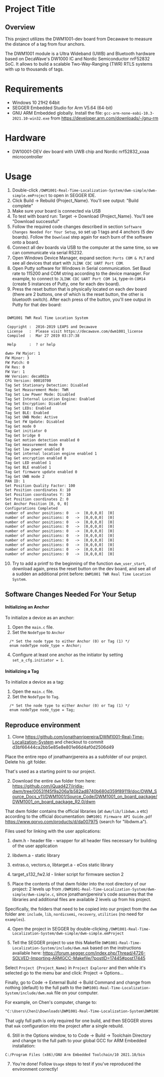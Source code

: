 
# Project Title

## Overview

This project utilizes the DWM1001-dev board from Decawave to measure the distance of a tag from four anchors.

The DWM1001 module is a Ultra Wideband (UWB) and Bluetooth hardware based on DecaWave's DW1000 IC and Nordic Semiconductor nrF52832 SoC. It allows to build a scalable Two-Way-Ranging (TWR) RTLS systems with up to thousands of tags.

# Requirements
* Windows 10 21H2 64bit
* SEGGER Embedded Studio for Arm V5.64 (64-bit)
* GNU ARM Embedded globally. Install the file: `gcc-arm-none-eabi-10.3-2021.10-win32.exe` from https://developer.arm.com/downloads/-/gnu-rm

# Hardware
* DW10001-DEV dev board with UWB chip and Nordic nrf52832_xxaa microcontroller

# Usage
1. Double-click `/DWM1001-Real-Time-Localization-System/dwm-simple/dwm-simple.emProject` to open in SEGGER IDE.
2. Click Build -> Rebuild {Project_Name}. You'll see output: "Build complete"
3. Make sure your board is connected via USB
4. To test with board run: Target -> Download {Project_Name}. You'll see "Download successful"
5. Follow the required code changes described in section `Software Changes Needed For Your Setup`, so set up 1 tags and 4 anchors (5 dev boards). Follow the `Download` step again for each burn of the software onto a board.
6. Connect all dev boards via USB to the computer at the same time, so we can communicate via serial RS232.
7. Open Windows Device Manager, expand section: `Ports COM & PLT` and see all devices that start with `JLINK CDC UART Port COM`.
8. Open Putty software for Windows in Serial communication. Set Baud rate to 115200 and COM string according to the device manager. For example, to connect to `JLINK CDC UART Port COM 14`, type-in `COM14` (create 5 instances of Putty, one for each dev board).
9. Press the reset button that is physically located on each dev board (there are 2 buttons, one of which is the reset button, the other is bluetooth switch). After each press of the button, you'll see output in Putty for that dev board:
```txt

 DWM1001 TWR Real Time Location System

 Copyright :  2016-2019 LEAPS and Decawave
 License   :  Please visit https://decawave.com/dwm1001_license
 Compiled  :  Mar 27 2019 03:37:38

 Help      :  ? or help

dwm> FW Major: 1
FW Minor: 3
FW Patch: 0
FW Res: 0
FW Var: 1
HW Version: deca002a
CFG Version: 00010700
Tag Set Stationary Detection: Disabled
Tag Set Measurement Mode: TWR
Tag Set Low Power Mode: Disabled
Tag Set Internal Location Engine: Enabled
Tag Set Encryption: Disabled
Tag Set LEDs: Enabled
Tag Set BLE: Enabled
Tag Set UWB Mode: Active
Tag Set FW Update: Disabled
Tag Get mode 0
Tag Get initiator 0
Tag Get bridge 0
Tag Get motion detection enabled 0
Tag Get measurement mode 0
Tag Get low power enabled 0
Tag Get internal location engine enabled 1
Tag Get encryption enabled 0
Tag Get LED enabled 1
Tag Get BLE enabled 1
Tag Get firmware update enabled 0
Tag Get UWB mode 2
PAN ID: 1
Set Position Quality Factor: 100
Set Position coordinates X: 10
Set Position coordinates Y: 10
Set Position coordinates Z: 0
Get Anchor Position [0, 0, 0]
Configurations Completed
number of anchor positions: 0   ->  [0,0,0,0]  [0]
number of anchor positions: 0   ->  [0,0,0,0]  [0]
number of anchor positions: 0   ->  [0,0,0,0]  [0]
number of anchor positions: 0   ->  [0,0,0,0]  [0]
number of anchor positions: 0   ->  [0,0,0,0]  [0]
number of anchor positions: 0   ->  [0,0,0,0]  [0]
number of anchor positions: 0   ->  [0,0,0,0]  [0]
number of anchor positions: 0   ->  [0,0,0,0]  [0]
number of anchor positions: 0   ->  [0,0,0,0]  [0]
number of anchor positions: 0   ->  [0,0,0,0]  [0]
```
10. Try to add a printf to the beginning of the function `dwm_user_start`, download again, press the reset button on the dev board, and see all of a sudden an additional print before: `DWM1001 TWR Real Time Location System`.

## Software Changes Needed For Your Setup
#### Initializing an Anchor

To initialize a device as an anchor:

1. Open the `main.c` file.
2. Set the `NodeType` to `Anchor`
```
  /* Set the node type to either Anchor (0) or Tag (1) */
  enum nodeType node_type = Anchor;

```
4. Configure at least one anchor as the initiator by setting `set_a_cfg.initiator = 1`.

#### Initializing a Tag

To initialize a device as a tag:

1. Open the `main.c` file.
2. Set the `NodeType` to `Tag`.
```
  /* Set the node type to either Anchor (0) or Tag (1) */
  enum nodeType node_type = Tag;

```

## Reproduce environment
1. Clone https://github.com/jonathanrjpereira/DWM1001-Real-Time-Localization-System and checkout to commit d3bf66444ca2bb5e85e8e801e66d4af0d2506d49

Place the entire repo of jonathanrjpereira as a subfolder of our project. Delete his .git folder.

That's used as a starting point to our project.

2. Download the entire `dwm` folder from here: https://github.com/iQuad427/iridia-dwm/tree/00531f45f9a206a1b582ad8740b680d359f89119/doc/DWM_Source_Docs_v11/DWM1001/Source_Code/DWM1001_on_board_package/DWM1001_on_board_package_R2.0/dwm

That dwm folder contains the official libraries (at `dwm/lib/libdwm.a` etc) according to the official documentation: `DWM1001 Firmware API Guide.pdf` https://www.qorvo.com/products/d/da007975 (search for "libdwm.a").

Files used for linking with the user applications:

1. dwm.h - header file - wrapper for all header files necessary for building of the user
application
2. libdwm.a - static library
3. extras.o, vectors.o, libtarget.a - eCos static library
4. target_s132_fw2.ld - linker script for firmware section 2

3. Place the contents of that dwm folder into the root directory of our project: 2 levels up from `/DWM1001-Real-Time-Localization-System/dwm-simple/dwm-simple.c`, since jonathanrjpereira's code assumes that the libraries and additional files are available 2 levels up from his project.

Specifically, the folders that need to be copied into our project from the `dwm` folder are: `include`, `lib`, `nordicsemi`, `recovery`, `utilities` (no need for `examples`).

4. Open the project in SEGGER by double-clicking `/DWM1001-Real-Time-Localization-System/dwm-simple/dwm-simple.emProject`

5. Tell the SEGGER project to use this Makefile `DWM1001-Real-Time-Localization-System/include/dwm.mak` based on the instructions available here: https://forum.segger.com/index.php/Thread/4726-SOLVED-Importing-ARMGCC-Makefile/?postID=17445#post17445

Select `Project {Project_Name}` in `Project Explorer` and then while it's selected go to the menu bar and click: Project -> Options...

Finally, go to Code -> External Build -> Build Command and change from nothing (default) to the full path to the `DWM1001-Real-Time-Localization-System/include/dwm.mak` file on your computer.

For example, on Chen's computer, change to:
```txt
"C:\Users\Chen1\Downloads\DWM1001-Real-Time-Localization-System\DWM1001-Real-Time-Localization-System-d3bf66444ca2bb5e85e8e801e66d4af0d2506d49\include\dwm.mak"
```
That ugly full path is only required for one build, and then SEGGER stores that `mak` configuration into the project after a single rebuild.

6. Still in the Options window, to to Code -> Build -> Toolchain Directory and change to the full path to your global GCC for ARM Embedded installation:
```text
C:/Program Files (x86)/GNU Arm Embedded Toolchain/10 2021.10/bin
````

7. You're done! Follow `Usage` steps to test if you've reproduced the environment correctly!
